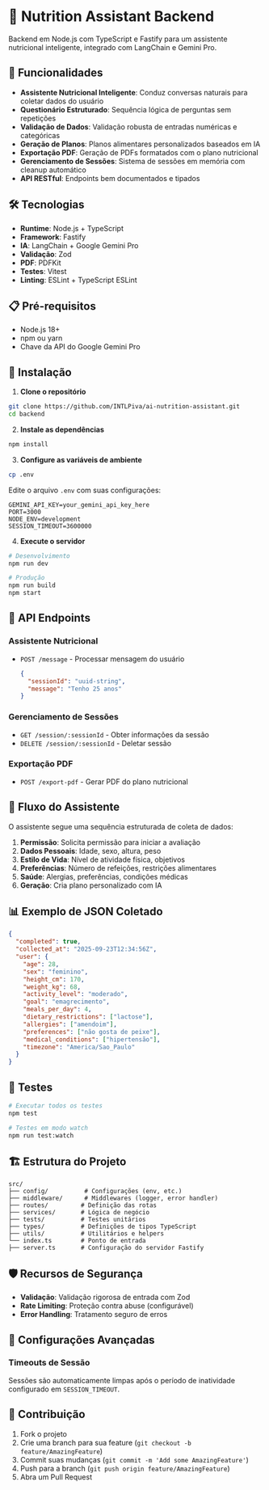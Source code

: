 # 🥗 Nutrition Assistant Backend

Backend em Node.js com TypeScript e Fastify para um assistente nutricional inteligente, integrado com LangChain e Gemini Pro.

## 🚀 Funcionalidades

- **Assistente Nutricional Inteligente**: Conduz conversas naturais para coletar dados do usuário
- **Questionário Estruturado**: Sequência lógica de perguntas sem repetições
- **Validação de Dados**: Validação robusta de entradas numéricas e categóricas
- **Geração de Planos**: Planos alimentares personalizados baseados em IA
- **Exportação PDF**: Geração de PDFs formatados com o plano nutricional
- **Gerenciamento de Sessões**: Sistema de sessões em memória com cleanup automático
- **API RESTful**: Endpoints bem documentados e tipados

## 🛠️ Tecnologias

- **Runtime**: Node.js + TypeScript
- **Framework**: Fastify
- **IA**: LangChain + Google Gemini Pro
- **Validação**: Zod
- **PDF**: PDFKit
- **Testes**: Vitest
- **Linting**: ESLint + TypeScript ESLint

## 📋 Pré-requisitos

- Node.js 18+
- npm ou yarn
- Chave da API do Google Gemini Pro

## 🔧 Instalação

1. **Clone o repositório**

```bash
git clone https://github.com/INTLPiva/ai-nutrition-assistant.git
cd backend
```

2. **Instale as dependências**

```bash
npm install
```

3. **Configure as variáveis de ambiente**

```bash
cp .env
```

Edite o arquivo `.env` com suas configurações:

```env
GEMINI_API_KEY=your_gemini_api_key_here
PORT=3000
NODE_ENV=development
SESSION_TIMEOUT=3600000
```

4. **Execute o servidor**

```bash
# Desenvolvimento
npm run dev

# Produção
npm run build
npm start
```

## 📡 API Endpoints

### Assistente Nutricional

- `POST /message` - Processar mensagem do usuário
  ```json
  {
    "sessionId": "uuid-string",
    "message": "Tenho 25 anos"
  }
  ```

### Gerenciamento de Sessões

- `GET /session/:sessionId` - Obter informações da sessão
- `DELETE /session/:sessionId` - Deletar sessão

### Exportação PDF

- `POST /export-pdf` - Gerar PDF do plano nutricional

## 🔄 Fluxo do Assistente

O assistente segue uma sequência estruturada de coleta de dados:

1. **Permissão**: Solicita permissão para iniciar a avaliação
2. **Dados Pessoais**: Idade, sexo, altura, peso
3. **Estilo de Vida**: Nível de atividade física, objetivos
4. **Preferências**: Número de refeições, restrições alimentares
5. **Saúde**: Alergias, preferências, condições médicas
6. **Geração**: Cria plano personalizado com IA

## 📊 Exemplo de JSON Coletado

```json
{
  "completed": true,
  "collected_at": "2025-09-23T12:34:56Z",
  "user": {
    "age": 28,
    "sex": "feminino",
    "height_cm": 170,
    "weight_kg": 68,
    "activity_level": "moderado",
    "goal": "emagrecimento",
    "meals_per_day": 4,
    "dietary_restrictions": ["lactose"],
    "allergies": ["amendoim"],
    "preferences": ["não gosta de peixe"],
    "medical_conditions": ["hipertensão"],
    "timezone": "America/Sao_Paulo"
  }
}
```

## 🧪 Testes

```bash
# Executar todos os testes
npm test

# Testes em modo watch
npm run test:watch
```

## 🏗️ Estrutura do Projeto

```
src/
├── config/          # Configurações (env, etc.)
├── middleware/      # Middlewares (logger, error handler)
├── routes/         # Definição das rotas
├── services/       # Lógica de negócio
├── tests/          # Testes unitários
├── types/          # Definições de tipos TypeScript
├── utils/          # Utilitários e helpers
└── index.ts        # Ponto de entrada
├── server.ts       # Configuração do servidor Fastify
```

## 🛡️ Recursos de Segurança

- **Validação**: Validação rigorosa de entrada com Zod
- **Rate Limiting**: Proteção contra abuse (configurável)
- **Error Handling**: Tratamento seguro de erros

## 🔧 Configurações Avançadas

### Timeouts de Sessão

Sessões são automaticamente limpas após o período de inatividade configurado em `SESSION_TIMEOUT`.

## 🤝 Contribuição

1. Fork o projeto
2. Crie uma branch para sua feature (`git checkout -b feature/AmazingFeature`)
3. Commit suas mudanças (`git commit -m 'Add some AmazingFeature'`)
4. Push para a branch (`git push origin feature/AmazingFeature`)
5. Abra um Pull Request
